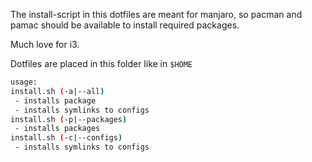 The install-script in this dotfiles are meant for manjaro, so pacman and pamac should be available to install required packages.

Much love for i3.

Dotfiles are placed in this folder like in ```$HOME```

```bash
usage:
install.sh (-a|--all)
 - installs package
 - installs symlinks to configs
install.sh (-p|--packages)
 - installs packages
install.sh (-c|--configs)
 - installs symlinks to configs
```
